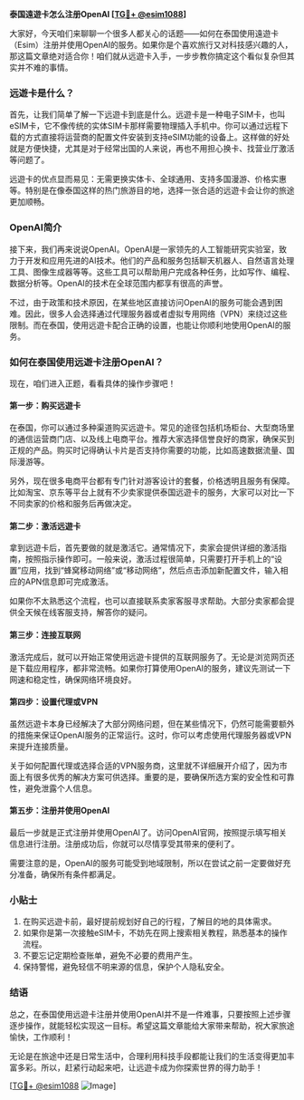 **泰国遠遊卡怎么注册OpenAI [[TG💪+ @esim1088](https://t.me/s/esim1088)]**

大家好，今天咱们来聊聊一个很多人都关心的话题——如何在泰国使用遠遊卡（Esim）注册并使用OpenAI的服务。如果你是个喜欢旅行又对科技感兴趣的人，那这篇文章绝对适合你！咱们就从远遊卡入手，一步步教你搞定这个看似复杂但其实并不难的事情。

### 远遊卡是什么？

首先，让我们简单了解一下远遊卡到底是什么。远遊卡是一种电子SIM卡，也叫eSIM卡，它不像传统的实体SIM卡那样需要物理插入手机中。你可以通过远程下载的方式直接将运营商的配置文件安装到支持eSIM功能的设备上。这样做的好处就是方便快捷，尤其是对于经常出国的人来说，再也不用担心换卡、找营业厅激活等问题了。

远遊卡的优点显而易见：无需更换实体卡、全球通用、支持多国漫游、价格实惠等。特别是在像泰国这样的热门旅游目的地，选择一张合适的远遊卡会让你的旅途更加顺畅。

### OpenAI简介

接下来，我们再来说说OpenAI。OpenAI是一家领先的人工智能研究实验室，致力于开发和应用先进的AI技术。他们的产品和服务包括聊天机器人、自然语言处理工具、图像生成器等等。这些工具可以帮助用户完成各种任务，比如写作、编程、数据分析等。OpenAI的技术在全球范围内都享有很高的声誉。

不过，由于政策和技术原因，在某些地区直接访问OpenAI的服务可能会遇到困难。因此，很多人会选择通过代理服务器或者虚拟专用网络（VPN）来绕过这些限制。而在泰国，使用远遊卡配合正确的设置，也能让你顺利地使用OpenAI的服务。

### 如何在泰国使用远遊卡注册OpenAI？

现在，咱们进入正题，看看具体的操作步骤吧！

#### 第一步：购买远遊卡

在泰国，你可以通过多种渠道购买远遊卡。常见的途径包括机场柜台、大型商场里的通信运营商门店、以及线上电商平台。推荐大家选择信誉良好的商家，确保买到正规的产品。购买时记得确认卡片是否支持你需要的功能，比如高速数据流量、国际漫游等。

另外，现在很多电商平台都有专门针对游客设计的套餐，价格透明且服务有保障。比如淘宝、京东等平台上就有不少卖家提供泰国远遊卡的服务，大家可以对比一下不同卖家的价格和服务后再做决定。

#### 第二步：激活远遊卡

拿到远遊卡后，首先要做的就是激活它。通常情况下，卖家会提供详细的激活指南，按照指示操作即可。一般来说，激活过程很简单，只需要打开手机上的“设置”应用，找到“蜂窝移动网络”或“移动网络”，然后点击添加新配置文件，输入相应的APN信息即可完成激活。

如果你不太熟悉这个流程，也可以直接联系卖家客服寻求帮助。大部分卖家都会提供全天候在线客服支持，解答你的疑问。

#### 第三步：连接互联网

激活完成后，就可以开始正常使用远遊卡提供的互联网服务了。无论是浏览网页还是下载应用程序，都非常流畅。如果你打算使用OpenAI的服务，建议先测试一下网速和稳定性，确保网络环境良好。

#### 第四步：设置代理或VPN

虽然远遊卡本身已经解决了大部分网络问题，但在某些情况下，仍然可能需要额外的措施来保证OpenAI服务的正常运行。这时，你可以考虑使用代理服务器或VPN来提升连接质量。

关于如何配置代理或选择合适的VPN服务商，这里就不详细展开介绍了，因为市面上有很多优秀的解决方案可供选择。重要的是，要确保所选方案的安全性和可靠性，避免泄露个人信息。

#### 第五步：注册并使用OpenAI

最后一步就是正式注册并使用OpenAI了。访问OpenAI官网，按照提示填写相关信息进行注册。注册成功后，你就可以尽情享受其带来的便利了。

需要注意的是，OpenAI的服务可能受到地域限制，所以在尝试之前一定要做好充分准备，确保所有条件都满足。

### 小贴士

1. 在购买远遊卡前，最好提前规划好自己的行程，了解目的地的具体需求。
2. 如果你是第一次接触eSIM卡，不妨先在网上搜索相关教程，熟悉基本的操作流程。
3. 不要忘记定期检查账单，避免不必要的费用产生。
4. 保持警惕，避免轻信不明来源的信息，保护个人隐私安全。

### 结语

总之，在泰国使用远遊卡注册并使用OpenAI并不是一件难事，只要按照上述步骤逐步操作，就能轻松实现这一目标。希望这篇文章能给大家带来帮助，祝大家旅途愉快，工作顺利！

无论是在旅途中还是日常生活中，合理利用科技手段都能让我们的生活变得更加丰富多彩。所以，赶紧行动起来吧，让远遊卡成为你探索世界的得力助手！

[[TG💪+ @esim1088](https://t.me/s/esim1088) ![Image](https://i.postimg.cc/4NQfJmqS/Snipaste-2025-05-13-00-14-12.png)]